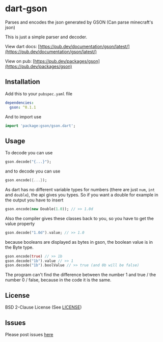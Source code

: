 # dart-gson

Parses and encodes the json generated by GSON (Can parse minecraft's json)

This is just a simple parser and decoder.

View dart docs: [https://pub.dev/documentation/gson/latest/](https://pub.dev/documentation/gson/latest/)

View on pub: [https://pub.dev/packages/gson](https://pub.dev/packages/gson)

## Installation

Add this to your
`pubspec.yaml`
file

```yaml
dependencies:
  gson: ^0.1.1
```

And to import use

```dart
import 'package:gson/gson.dart';
```

## Usage

To decode you can use

```dart
gson.decode("{...}");
```

and to decode you can use

```dart
gson.encode({...});
```

As dart has no different variable types for numbers (there are just `num`, `int` and `double`), the api gives you types.
So if you want a double for example in the output you have to insert

```dart
gson.encode(new Double(1.0)); // >> 1.0d
```

Also the compiler gives these classes back to you, so you have to get the value property

```dart
gson.decode("1.0d").value; // >> 1.0
```

because booleans are displayed as bytes in gson, the boolean value is in the Byte type.

```dart
gson.encode(true) // >> 1b
gson.decode("1b").value // >> 1
gson.decode("1b").boolValue // >> true (and 0b will be false)
```

The program can't find the difference between the number 1 and true / the number 0 / false, because in the code it is the same.

## License

BSD 2-Clause License (See [LICENSE](LICENSE))

## Issues

Please post issues [here](https://github.com/MinimineLP/dart-gson/issues)
